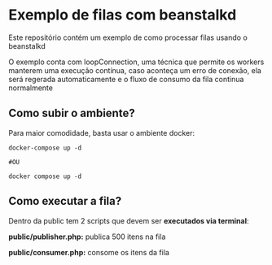 # Exemplo de filas com beanstalkd

Este repositório contém um exemplo de como processar filas usando o beanstalkd

O exemplo conta com loopConnection, uma técnica que permite os workers manterem uma execução contínua, caso aconteça um erro de conexão, ela será regerada automaticamente e o fluxo de consumo da fila continua normalmente

## Como subir o ambiente?

Para maior comodidade, basta usar o ambiente docker:

```shell
docker-compose up -d

#OU

docker compose up -d
```

## Como executar a fila?

Dentro da public tem 2 scripts que devem ser **executados via terminal**:

**public/publisher.php:** publica 500 itens na fila

**public/consumer.php:** consome os itens da fila

